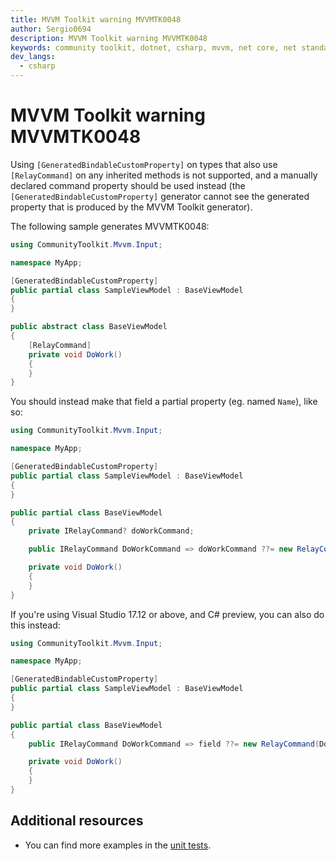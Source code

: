 ```yaml
---
title: MVVM Toolkit warning MVVMTK0048
author: Sergio0694
description: MVVM Toolkit warning MVVMTK0048
keywords: community toolkit, dotnet, csharp, mvvm, net core, net standard, source generators
dev_langs:
  - csharp
---
```


# MVVM Toolkit warning MVVMTK0048

Using `[GeneratedBindableCustomProperty]` on types that also use `[RelayCommand]` on any inherited methods is not supported, and a manually declared command property should be used instead (the `[GeneratedBindableCustomProperty]` generator cannot see the generated property that is produced by the MVVM Toolkit generator).

The following sample generates MVVMTK0048:

```csharp
using CommunityToolkit.Mvvm.Input;

namespace MyApp;

[GeneratedBindableCustomProperty]
public partial class SampleViewModel : BaseViewModel
{    
}

public abstract class BaseViewModel
{
    [RelayCommand]
    private void DoWork()
    {      
    }
}
```

You should instead make that field a partial property (eg. named `Name`), like so:

```csharp
using CommunityToolkit.Mvvm.Input;

namespace MyApp;

[GeneratedBindableCustomProperty]
public partial class SampleViewModel : BaseViewModel
{
}

public partial class BaseViewModel
{
    private IRelayCommand? doWorkCommand;

    public IRelayCommand DoWorkCommand => doWorkCommand ??= new RelayCommand(DoWork);

    private void DoWork()
    {      
    }
}
```

If you're using Visual Studio 17.12 or above, and C# preview, you can also do this instead:

```csharp
using CommunityToolkit.Mvvm.Input;

namespace MyApp;

[GeneratedBindableCustomProperty]
public partial class SampleViewModel : BaseViewModel
{
}

public partial class BaseViewModel
{
    public IRelayCommand DoWorkCommand => field ??= new RelayCommand(DoWork);

    private void DoWork()
    {      
    }
}
```

## Additional resources

- You can find more examples in the [unit tests](https://github.com/CommunityToolkit/dotnet/tree/main/tests/CommunityToolkit.Mvvm.SourceGenerators.UnitTests).
